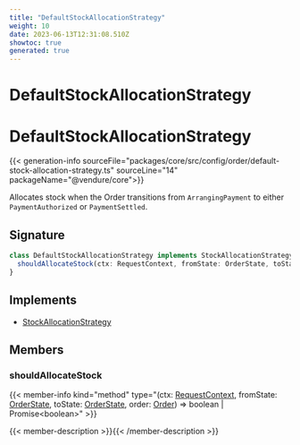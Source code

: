 ```yaml
---
title: "DefaultStockAllocationStrategy"
weight: 10
date: 2023-06-13T12:31:08.510Z
showtoc: true
generated: true
---
```

<!-- This file was generated from the Vendure source. Do not modify. Instead, re-run the "docs:build" script -->

# DefaultStockAllocationStrategy
<div class="symbol">


# DefaultStockAllocationStrategy

{{< generation-info sourceFile="packages/core/src/config/order/default-stock-allocation-strategy.ts" sourceLine="14" packageName="@vendure/core">}}

Allocates stock when the Order transitions from `ArrangingPayment` to either
`PaymentAuthorized` or `PaymentSettled`.

## Signature

```TypeScript
class DefaultStockAllocationStrategy implements StockAllocationStrategy {
  shouldAllocateStock(ctx: RequestContext, fromState: OrderState, toState: OrderState, order: Order) => boolean | Promise<boolean>;
}
```
## Implements

 * <a href='/typescript-api/orders/stock-allocation-strategy#stockallocationstrategy'>StockAllocationStrategy</a>


## Members

### shouldAllocateStock

{{< member-info kind="method" type="(ctx: <a href='/typescript-api/request/request-context#requestcontext'>RequestContext</a>, fromState: <a href='/typescript-api/orders/order-process#orderstate'>OrderState</a>, toState: <a href='/typescript-api/orders/order-process#orderstate'>OrderState</a>, order: <a href='/typescript-api/entities/order#order'>Order</a>) => boolean | Promise&#60;boolean&#62;"  >}}

{{< member-description >}}{{< /member-description >}}


</div>
